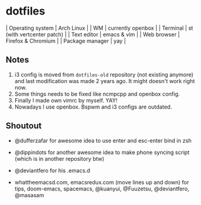# dotfiles

| Operating system | Arch Linux                 |
| WM               | currently openbox          |
| Terminal         | st (with vertcenter patch) |
| Text editor      | emacs & vim                |
| Web browser      | Firefox & Chromium         |
| Package manager  | yay                        |

## Notes

1. i3 config is moved from `dotfiles-old` repository (not existing anymore) and last modification was made 2 years ago. It might doesn't work right now.
2. Some things needs to be fixed like ncmpcpp and openbox config.
3. Finally I made own vimrc by myself. YAY!
4. Nowadays I use openbox. Bspwm and i3 configs are outdated.

## Shoutout

- @dufferzafar for awesome idea to use enter and esc-enter bind in zsh
- @dippindots for another awesome idea to make phone syncing script (which is in another repository btw)
- @deviantfero for his .emacs.d

- whattheemacsd.com, emacsredux.com (move lines up and down) for tips, doom-emacs, spacemacs, @kuanyui, @Fuuzetsu, @deviantfero, @masasam